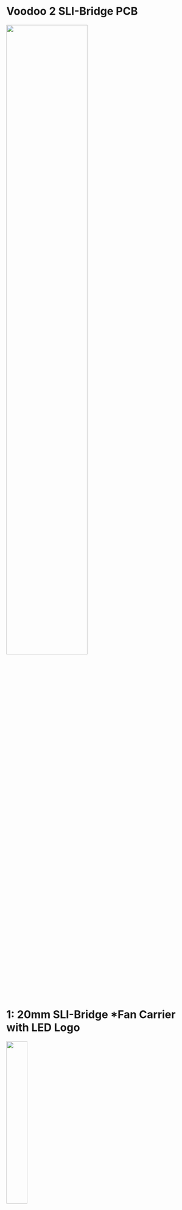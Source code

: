 # Voodoo 2 SLI-Bridge PCB

<img src="https://github.com/MagicPhase/Voodoo-2-SLI-Bridge-PCB/assets/104283546/f8085882-1d4e-4362-ad00-a885498f72ab" width=65% height=65%><br>

# 1: 20mm SLI-Bridge *Fan Carrier with LED Logo<br>
<img src="https://github.com/MagicPhase/Voodoo-2-SLI-Bridge-PCB/assets/104283546/ec9efb5c-6200-4ec8-bff4-0318c89426ba" width=33% height=33%><br>
### [VOODOO2_SLI_20MM_FAN_CARRIER_V2.2.zip](https://github.com/MagicPhase/Voodoo-2-SLI-Bridge-PCB/blob/main/GERBER/20MM/VOODOO2_SLI_20MM_FAN_CARRIER_V2.2.zip) - Production Gerber file.<br>
###  ! Important to OPT OUT of manufacturer serialization! Otherwise, you may get an ugly serial number across the PCB face. Check with your manufacture. 

Requirements:

* 2 x 40mm 12V fans.
* 2 x 34 pin (2 x 17) Female header. If using a "keyed" header, be aware of the pin 1 location! [https://www.digikey.com/en/products/detail/sullins-connector-solutions/SFH11-PBPC-D17-ST-BK/1990092](https://www.digikey.com/en/products/detail/sullins-connector-solutions/SFH11-PBPC-D17-ST-BK/1990092)
* 8 x LEDs (PN: 155124RS73200) surface mount right-angle type. [https://www.digikey.com/en/products/detail/w%C3%BCrth-elektronik/155124RS73200/4490041](https://www.digikey.com/en/products/detail/w%C3%BCrth-elektronik/155124RS73200/4490041)
* 2 x 0805 SMD resistors. (220 ohms for 4 LED chain on 12V)
* 2 x Right-Angle 3 pin 2.54mm pitch pin header. (Top fan header connections - [https://www.sparkfun.com/products/18986](https://www.sparkfun.com/products/18986))
* 1 x JST HX (2.54mm pitch 3 pin bottom side header) main power connection. Any standard 3-pin socket or pin header will work, just beware of polarity.
* * [https://www.digikey.com/en/products/detail/molex/0022232031/26669](https://www.digikey.com/en/products/detail/molex/0022232031/26669)
  * or
  * [https://www.digikey.com/en/products/detail/jst-sales-america-inc/B3B-XH-A/1651046](https://www.digikey.com/en/products/detail/jst-sales-america-inc/B3B-XH-A/1651046)
  * Don't forget to plan how to get power to the PCB. (3 pin fan cable, female to female or make a cable for the JST connector you choose!)
   
# 2: 20mm SLI-Bridge LED Logo<br>

|![20mm_Q1](https://github.com/MagicPhase/Voodoo-2-SLI-Bridge-PCB/assets/104283546/fa047c34-f674-4634-a540-4a44aada0724) [QUAKE](https://github.com/MagicPhase/Voodoo-2-SLI-Bridge-PCB/blob/main/GERBER/20MM/VOODOO2_SLI_20MM_QUAKE.zip)|![20mm_Q2](https://github.com/MagicPhase/Voodoo-2-SLI-Bridge-PCB/assets/104283546/28d678ae-c723-4ccd-8f75-d75a4827fb38) [QUAKE2](https://github.com/MagicPhase/Voodoo-2-SLI-Bridge-PCB/blob/main/GERBER/20MM/VOODOO2_SLI_20MM_QUAKE2.zip)|![20mm_D1](https://github.com/MagicPhase/Voodoo-2-SLI-Bridge-PCB/assets/104283546/eef26bc8-83bf-41f3-8d65-21244890fece) [DOOM](https://github.com/MagicPhase/Voodoo-2-SLI-Bridge-PCB/blob/main/GERBER/20MM/VOODOO2_SLI_20MM_DOOM.zip)|![20mm_D2](https://github.com/MagicPhase/Voodoo-2-SLI-Bridge-PCB/assets/104283546/8a9c2d1a-013e-4919-aea9-5a53acbdc786) [DOOM2](https://github.com/MagicPhase/Voodoo-2-SLI-Bridge-PCB/blob/main/GERBER/20MM/VOODOO2_SLI_20MM_DOOM2.zip)|
| :---: | :---: | :---: | :---: |

###  ! Important to OPT OUT of manufacturer serialization ! Otherwise, you may get an ugly serial number across the PCB face. Check with your manufacture. 

Requirements:

* 2 x 34 pin (2 x 17) Female header. If using a "keyed" header, be aware of the pin 1 location! [https://www.digikey.com/en/products/detail/sullins-connector-solutions/SFH11-PBPC-D17-ST-BK/1990092](https://www.digikey.com/en/products/detail/sullins-connector-solutions/SFH11-PBPC-D17-ST-BK/1990092)
* 8 x LEDs (9 LEDs for the QUAKE2 bridge!) (PN: 155124RS73200) surface mount right-angle type. [https://www.digikey.com/en/products/detail/w%C3%BCrth-elektronik/155124RS73200/4490041](https://www.digikey.com/en/products/detail/w%C3%BCrth-elektronik/155124RS73200/4490041)
* 2 x 0805 SMD resistors. (220 ohms for 4 LED chain on 12V) - (QUAKE2 sub one resistor for 120 ohm on the 5 LED chain!)
* 1 x JST ZH 2 pin SMD socket - [https://www.digikey.com/en/products/detail/jst-sales-america-inc/S2B-ZR-SM4A-TF/926600](https://www.digikey.com/en/products/detail/jst-sales-america-inc/S2B-ZR-SM4A-TF/926600). You'll need a female ZH to 3 pin fan header cable to power the LEDs. Be aware and double-check polarity!

# 3: 40mm SLI-Bridge (1 PCI Spacer) No LED<br>
Requirements:

# 4: 60mm SLI-Bridge (2 PCI Spacer) LED Logo<br>
<img src="https://github.com/MagicPhase/Voodoo-2-SLI-Bridge-PCB/assets/104283546/d9a71dea-862d-4164-8de2-353da02f2abb" width=25% height=25%><br>

### [VOODOO2_SLI_60MM_ANIMATED_v1.1.zip](https://github.com/MagicPhase/Voodoo-2-SLI-Bridge-PCB/blob/main/GERBER/60MM/VOODOO2_SLI_60MM_ANIMATED_v1.1.zip)

Demo video - [https://www.youtube.com/watch?v=B25BmlSav9U](https://www.youtube.com/watch?v=B25BmlSav9U)

Once assembled, use an ISP programmer like [https://www.sparkfun.com/products/9825](https://www.sparkfun.com/products/9825) or Arduino Uno setup for ISP programming.

###  ! Important to OPT OUT of manufacturer serialization ! Otherwise, you may get an ugly serial number across the PCB face. Check with your manufacture. 

Requirements:

* 2 x 34 pin (2 x 17) Female header. If using a "keyed" header, be aware of the pin 1 location! [https://www.digikey.com/en/products/detail/sullins-connector-solutions/SFH11-PBPC-D17-ST-BK/1990092](https://www.digikey.com/en/products/detail/sullins-connector-solutions/SFH11-PBPC-D17-ST-BK/1990092)
* 8 x 4691 neopixle LEDs. (They come in packs of 10!) [https://www.digikey.com/en/products/detail/adafruit-industries-llc/4691/13170955](https://www.digikey.com/en/products/detail/adafruit-industries-llc/4691/13170955)
* 1 x 0805 10uf 25v SMD Ceramic Capacitor. [https://www.digikey.com/en/products/detail/murata-electronics/GRM21BC71E106ME11L/5027582](https://www.digikey.com/en/products/detail/murata-electronics/GRM21BC71E106ME11L/5027582)
* 3 x 0603 1uf 10v SMD Ceramic Capacitor. [https://www.digikey.com/en/products/detail/samsung-electro-mechanics/CL10B105KP8NNNC/3887604](https://www.digikey.com/en/products/detail/samsung-electro-mechanics/CL10B105KP8NNNC/3887604)
* 1 x 0402 50ohm SMD resistor. [https://www.digikey.com/en/products/detail/yageo/AC0402JR-0750RL/5895686](https://www.digikey.com/en/products/detail/yageo/AC0402JR-0750RL/5895686)
* 1 x 5V regulator AMS1117-5.0 or equivalent (SOT-223). [https://www.amazon.com/Bridgold-AMS1117-5-0-AMS1117-5-0V-Regulator-Voltage/dp/B07NYQHQSJ](https://www.amazon.com/Bridgold-AMS1117-5-0-AMS1117-5-0V-Regulator-Voltage/dp/B07NYQHQSJ)
* 1 x ATTINY85-20MU microcontroller. [https://www.mouser.com/ProductDetail/556-ATTINY85-20MU](https://www.mouser.com/ProductDetail/556-ATTINY85-20MU)
* 1 x JST ZH 2 pin SMD socket - [https://www.digikey.com/en/products/detail/jst-sales-america-inc/S2B-ZR-SM4A-TF/926600](https://www.digikey.com/en/products/detail/jst-sales-america-inc/S2B-ZR-SM4A-TF/926600). You'll need a female ZH to 3 pin fan header cable to power the LEDs. Be aware and double-check polarity!

